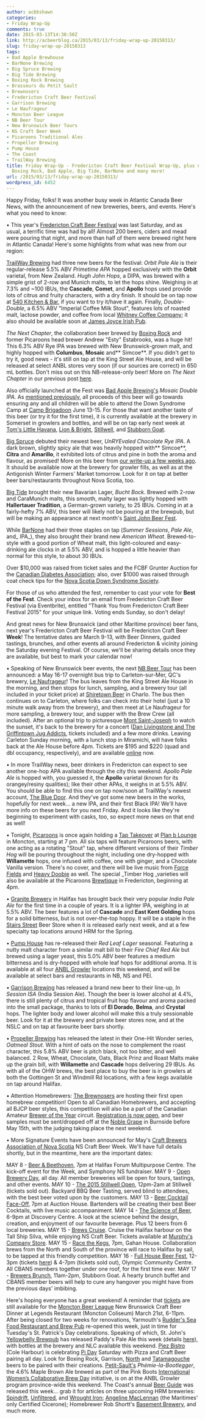 ```yaml
---
author: acbbshawn
categories:
- Friday Wrap-Up
comments: true
date: 2015-03-13T14:30:50Z
link: http://acbeerblog.ca/2015/03/13/friday-wrap-up-20150313/
slug: friday-wrap-up-20150313
tags:
- Bad Apple Brewhouse
- BarNone Brewing
- Big Spruce Brewing
- Big Tide Brewing
- Boxing Rock Brewing
- Brasseurs du Petit Sault
- Brewnosers
- Fredericton Craft Beer Festival
- Garrison Brewing
- Le Naufrageur
- Moncton Beer League
- NB Beer Tour
- New Brunswick Beer Tours
- NS Craft Beer Week
- Picaroons Traditional Ales
- Propeller Brewing
- Pump House
- The Coast
- TrailWay Brewing
title: Friday Wrap-Up - Fredericton Craft Beer Festival Wrap-Up, plus news from TrailWay,
  Boxing Rock, Bad Apple, Big Tide, BarNone and many more!
url: /2015/03/13/friday-wrap-up-20150313/
wordpress_id: 6452
---
```


Happy Friday, folks! It was another busy week in Atlantic Canada Beer News, with the announcement of new breweries, beers, and events. Here's what you need to know:

• This year's [Fredericton Craft Beer Festival](http://www.frederictoncraftbeerfestival.com/) was last Saturday, and as usual, a terrific time was had by all! Almost 200 beers, ciders and mead were pouring that night, and more than half of them were brewed right here in Atlantic Canada! Here's some highlights from what was new from our region:

[TrailWay Brewing](https://www.facebook.com/trailwaybrewing) had three new beers for the festival: _Orbit Pale Ale_ is their regular-release 5.5% ABV _Primetime APA_ hopped exclusively with the **Orbit** varietal, from New Zealand. _Hugh John Hops_, a DIPA, was brewed with a simple grist of 2-row and Munich malts, to let the hops shine. Weighing in at 7.3% and ~100 IBUs, the **Cascade**, **Comet**, and **Apollo** hops used provide lots of citrus and fruity characters, with a dry finish. It should be on tap now at [540 Kitchen & Bar](https://www.facebook.com/540kitchenandbar), if you want to try it/have it again. Finally, _Double-Double_, a 6.5% ABV "Imperial Coffee Milk Stout", features lots of roasted malt, lactose powder, and coffee from local [Whitney Coffee Company](http://www.whitneycoffee.com/); it also should be available soon at [James Joyce Irish Pub](https://www.facebook.com/FoodatTheCrownDowntown).

_The Next Chapter_, the collaboration beer brewed by [Boxing Rock](http://www.boxingrock.ca/) and former Picaroons head brewer Andrew "Esty" Estabrooks, was a huge hit! This 6.3% ABV Rye IPA was brewed with New Brunswick-grown malt, and highly hopped with **Columbus**, **Mosaic** and** Simcoe**. If you didn't get to try it, good news - it's still on tap at the King Street Ale House, and will be released at select ANBL stores very soon (if our sources are correct) in 650 mL bottles. Don't miss out on this NB-release-only beer! More on _The Next Chapter_ in our previous post [here](http://acbeerblog.ca/2015/02/06/friday-wrap-up-20150206/).

Also officially launched at the Fest was [Bad Apple Brewing's](http://badapplebrewhouse.ca/) _Mosaic Double IPA_. As [mentioned previously](http://acbeerblog.ca/2015/02/27/friday-wrap-up-20150227/), all proceeds of this beer will go towards ensuring any and all children will be able to attend the Down Syndrome Camp at [Camp Brigadoon](http://www.brigadoonvillage.org/) June 13-15. For those that want another taste of this beer (or try it for the first time), it is currently available at the brewery in Somerset in growlers and bottles, and will be on tap early next week at [Tom's Little Havana](http://tomslittlehavana.wix.com/cafe), [Lion & Bright](http://www.lionandbright.com/), [Stillwell](http://www.barstillwell.com/), and [Stubborn Goat](http://www.stubborngoat.ca/).

[Big Spruce](http://www.bigspruce.ca/) debuted their newest beer, _UnRYEvaled Chocolate Rye IPA_. A dark brown, slightly spicy ale that was heavily hopped with** Simcoe**, **Citra** and **Amarillo**, it exhibited lots of citrus and pine in both the aroma and flavour, as promised! More on this beer from [our write-up a few weeks ago](http://acbeerblog.ca/2015/02/20/friday-wrap-up-20150220/). It should be available now at the brewery for growler fills, as well as at the Antigonish Winter Farmers' Market tomorrow. Look for it on tap at better beer bars/restaurants throughout Nova Scotia, too.

[Big Tide](https://www.facebook.com/pages/Big-Tide-Brewing-Co/301456876447) brought their new Bavarian Lager, _Bucht Bock_. Brewed with 2-row and CaraMunich malts, this smooth, malty lager was lightly hopped with **Hallertauer Tradition**, a German-grown variety, to 25 IBUs. Coming in at a fairly-hefty 7% ABV, this beer will likely not be pouring at the brewpub, but will be making an appearance at next month's [Saint John Beer Fest](https://www.facebook.com/SaintJohnBeerFest).

While [BarNone](https://www.facebook.com/BarNone.Brewing) had their three staples on tap (_Summer Sessions_, _Pale Ale_, and_ IPA_), they also brought their brand new _American Wheat_. Brewed-to-style with a good portion of Wheat malt, this light-coloured and easy-drinking ale clocks in at 5.5% ABV, and is hopped a little heavier than normal for this style, to about 30 IBUs.

Over $10,000 was raised from ticket sales and the FCBF Grunter Auction for the [Canadian Diabetes Association](http://www.diabetes.ca/); also, over $1000 was raised through coat check tips for the [Nova Scotia Down Syndrome Society](http://halifaxnsdss.ca/).

For those of us who attended the fest, remember to cast your vote for **Best of the Fest**. Check your inbox for an email from Fredericton Craft Beer Festival (via Eventbrite), entitled "Thank You from Fredericton Craft Beer Festival 2015" for your unique link. Voting ends Sunday, so don't delay!

And great news for New Brunswick (and other Maritime province) beer fans, next year's Fredericton Craft Beer Festival will be Fredericton Craft Beer **Week**! The tentative dates are March 9-13, with Beer Dinners, guided tastings, brunches, and other events all around Fredericton & vicinity joining the Saturday evening Festival. Of course, we'll be sharing details once they are available, but best to mark your calendar now!

• Speaking of New Brunswick beer events, the next [NB Beer Tour](https://www.facebook.com/newbrunswickbeertours) has been announced: a May 16-17 overnight bus trip to Carleton-sur-Mer, QC's brewery, [Le Naufrageur](http://www.lenaufrageur.com/)! The bus leaves from the King Street Ale House in the morning, and then stops for lunch, sampling, and a brewery tour (all included in your ticket price) at [Shiretown Beer](http://www.shiretownbeer.com/) in Charlo. The bus then continues on to Carleton, where folks can check into their hotel (just a 10 minute walk away from the brewery), and then meet at Le Naufrageur for more sampling, a brewery tour, and supper with the Brew Crew (all included). After an optional trip to picturesque [Mont Saint-Joseph](http://www.montsaintjoseph.com/) to watch the sunset, it's back to the brewery for a concert ([Dan Livingstone and The Griffintown Jug Addicts](https://www.facebook.com/events/422326244600346/), tickets included) and a few more drinks. Leaving Carleton Sunday morning, with a lunch stop in Miramichi, will have folks back at the Ale House before 4pm. Tickets are $195 and $220 (quad and dbl occupancy, respectively), and are available [online](https://www.eventbrite.ca/e/nb-beer-tour-le-naufrageurshiretown-tickets-15843863422) now.

• In more TrailWay news, beer drinkers in Fredericton can expect to see another one-hop APA available through the city this weekend. _Apollo Pale Ale_ is hopped with, you guessed it, the **Apollo** varietal (known for its orangey/resiny qualities); like their other APAs, it weighs in at 5.5% ABV. You should be able to find this one on tap now/soon at TrailWay's newest account, [The Blue Door](http://www.thebluedoor.ca/). And they've got some new beers in the works, hopefully for next week... a new IPA, and their first Black IPA! We'll have more info on these beers for you next Friday. And it looks like they're beginning to experiment with casks, too, so expect more news on that end as well!

• Tonight, [Picaroons](https://www.facebook.com/picaroons) is once again holding a [Tap Takeover](https://www.facebook.com/events/1420285431601901/) at [Plan b Lounge](http://planbmoncton.com/) in Moncton, starting at 7 pm. All six taps will feature Picaroons beers, with one acting as a rotating "Stout" tap, where different versions of their _Timber Hog_ will be pouring throughout the night, including one dry-hopped with **Willamette** hops, one infused with coffee, one with ginger, and a Chocolate Vanilla version. There's no cover, and there will be live music from [Force Fields](https://www.facebook.com/fallonsscraph) and [Heavy Doobie](https://www.facebook.com/pages/Heavy-Doobie/7662391897) as well. The special _Timber Hog _varieties will also be available at the Picaroons [Brewtique](https://goo.gl/maps/rJ9qr) in Fredericton, beginning at 4pm.

• [Granite Brewery](http://www.granitebreweryhalifax.ca/) in Halifax has brought back their very popular _India Pale Ale_ for the first time in a couple of years. It is a lighter IPA, weighing in at 5.5% ABV. The beer features a lot of **Cascade** and **East Kent Golding** hops for a solid bitterness, but is not over-the-top hoppy. It will be a staple in the [Stairs Street](https://goo.gl/maps/vBPCX) Beer Store when it is released early next week, and at a few specialty tap locations around HRM for the Spring.

• [Pump House](http://beer.pumphousebrewery.ca/) has re-released their _Red Leaf Lager_ seasonal. Featuring a nutty malt character from a similar malt bill to their _Fire Chief Red Ale_ but brewed using a lager yeast, this 5.0% ABV beer features a medium bitterness and is dry-hopped with whole leaf hops for additional aroma. It is available at all four [ANBL Growler](http://www.nbliquor.com/documents/growler.pdf) locations this weekend, and will be available at select bars and restaurants in NB, NS and PEI.

• [Garrison Brewing](http://www.garrisonbrewing.com/) has released a brand new beer to their line-up, _In Session ISA_ (India Session Ale). Though the beer is lower alcohol at 4.4%, there is still plenty of citrus and tropical fruit hop flavour and aroma packed into the small package, thanks to lots of **El Dorado**, **Belma**, and **Crystal** hops. The lighter body and lower alcohol will make this a truly sessionable beer. Look for it at the brewery and private beer stores now, and at the NSLC and on tap at favourite beer bars shortly.

• [Propeller Brewing](http://www.drinkpropeller.ca/) has released the latest in their One-Hit Wonder series, _Oatmeal Stout_. With a hint of oats on the nose to complement the roast character, this 5.8% ABV beer is pitch black, not too bitter, and well balanced. 2 Row, Wheat, Chocolate, Oats, Black Prinz and Roast Malts make up the grain bill, with **Willamette** and **Cascade** hops delivering 29 IBUs. As with all of the OHW brews, the best place to buy the beer is in growlers at both the Gottingen St and Windmill Rd locations, with a few kegs available on tap around Halifax.

• Attention Homebrewers: [The Brewnosers](http://www.brewnosers.org/) are hosting their first open homebrew competition! Open to all Canadian Homebrewers, and accepting all BJCP beer styles, this competition will also be a part of the Canadian Amateur [Brewer of the Year](http://www.breweroftheyear.com/competitions/) circuit. [Registration is now open](http://brewnosers.org/competition), and beer samples must be sent/dropped off at the [Noble Grape](http://noblegrape.ca/) in Burnside before May 15th, with the judging taking place the next weekend.

• More Signature Events have been announced for May's [Craft Brewers Association of Nova Scotia](http://nscraftbeer.ca/) NS Craft Beer Week. We'll have full details shortly, but in the meantime, here are the important dates:

MAY 8 - [Beer & Beethoven](https://symphonynovascotia.ca/concerts-and-tickets/concerts/2014-2015/beer-beethoven/), 7pm at Halifax Forum Multipurpose Centre. The kick-off event for the Week, and Symphony NS fundraiser.
MAY 9 - [Open Brewery Day](http://localconnections.ca/events/view/509/open-brewery-day), all day. All member breweries will be open for tours, tastings, and other events.
MAY 10 - [The 2015 Stillwell Open](http://blog.barstillwell.com/theopen/), 12pm-2am at Stillwell (tickets sold out). Backyard BBQ Beer Tasting, served blind to attendees, with the best beer voted upon by the customers.
MAY 13 - [Beer Cocktail Face-Off](http://localconnections.ca/events/view/514/beer-cocktail-face-off), 7pm at Auction House. Bartenders will be creating their best Beer Cocktails, with live music accompaniment.
MAY 14 - [The Science of Beer](http://www.eventbrite.ca/e/the-science-of-beer-at-the-discovery-centre-tickets-15858264496), 6-9pm at Discovery Centre. A look at the science behind the design, creation, and enjoyment of our favourite beverage. Plus 12 beers from 6 local breweries.
MAY 15 - [Brews Cruise](http://localconnections.ca/events/view/515/brews-cruise). Cruise the Halifax harbour on the Tall Ship Silva, while enjoying NS Craft Beer. Tickets available at [Murphy's Company Store](http://www.mtcw.ca/).
MAY 15 - [Race the Kegs](http://localconnections.ca/events/view/517/race-the-kegs), 7pm, Gahan House. Collaboration brews from the North and South of the province will race to Halifax by sail, to be tapped at this friendly competition.
MAY 16 - [Full House Beer Fest](http://www.eventbrite.com/e/nova-scotia-full-house-craft-beer-fest-tickets-14663798817), 12-3pm (tickets [here](http://www.eventbrite.com/e/nova-scotia-full-house-craft-beer-fest-tickets-14663798817)) & 4-7pm (tickets sold out), Olympic Community Centre. All CBANS members together under one roof, for the first time ever.
MAY 17 - [Brewers Brunch](http://www.eventbrite.ca/e/brewers-brunch-tickets-16054442269), 11am-2pm, Stubborn Goat. A hearty brunch buffet and CBANS member beers will help to cure any hangover you might have from the previous days' imbibing.

Here's hoping everyone has a great weekend! A reminder that [tickets](https://www.eventbrite.ca/e/nb-craft-beer-dinner-tickets-15905397472) are still available for the [Moncton Beer League](https://www.facebook.com/MonctonBeerLeague) New Brunswick Craft Beer Dinner at Legends Restaurant (Moncton Coliseum) March 21st, 6-11pm. After being closed for two weeks for renovations, Yarmouth's [Rudder's Sea Food Restaurant and Brew Pub](http://www.ruddersbrewpub.com/) re-opened this week, just in time for Tuesday's St. Patrick's Day celebrations. Speaking of which, St. John's [Yellowbelly Brewpub](http://www.yellowbellybrewery.com/) has released Paddy's Pale Ale this week (details [here](http://acbeerblog.ca/2015/02/20/friday-wrap-up-20150220/)), with bottles at the brewery and NLC available this weekend. [Piez Bistro](http://www.piezbistro.com/) (Cole Harbour) is celebrating [Pi Day](http://www.piday.org/) Saturday with Pizza and Craft Beer pairing all day. Look for Boxing Rock, Garrison, [North](http://www.northbrewing.ca/) and [Tatamagouche](http://tatabrew.com/) beers to be paired with their creations. [Petit-Sault's](http://brasseurspetitsault.com/) _Phémie-la-Bootlegger_, the 4.6% Maple Brown Ale brewed as part of the Pink Boots [International Women’s Collaborative Brew Day](http://pinkbootssociety.org/iwcbd/) initiative, is on at the ANBL Growler program province-wide this weekend. The Coast's annual [Beer Guide](http://www.thecoast.ca/halifax/tap-into-2015s-beer-guide/Content?oid=4565945) was released this week... grab it for articles on three upcoming HRM breweries: [Spindrift](http://www.thecoast.ca/halifax/spindrift-makes-a-splash/Content?oid=4565831), [Unfiltered](http://www.thecoast.ca/halifax/greg-nash-no-filter/Content?oid=4565835), and [Wrought Iron](http://www.thecoast.ca/halifax/wrought-iron-men/Content?oid=4565850); [Angeline MacLennan](http://www.thecoast.ca/halifax/whats-a-cicerone/Content?oid=4565843) (the Maritimes' only Certified Cicerone); Homebrewer Rob Shortt's [Basement Brewery](http://www.thecoast.ca/halifax/beer-science-meet-the-homebrewer/Content?oid=4565841), and much more.
